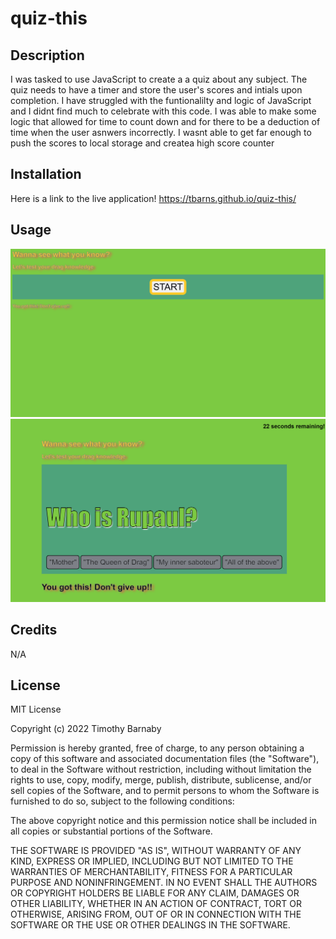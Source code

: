 # quiz-this


## Description
I was tasked to use JavaScript to create a a quiz about any subject. The quiz needs to have a timer and store the user's scores and intials upon completion.
I have struggled with the funtionalilty and logic of JavaScript and I didnt find much to celebrate with this code. I was able to make some logic that allowed for time to count down and for there to be a deduction of time when the user asnwers incorrectly.  I wasnt able to get far enough to push the scores to local storage and createa high score counter

## Installation 
Here is a link to the live application!
https://tbarns.github.io/quiz-this/

## Usage 
<img src="Screenshot_1.png" alt="screenshot of live website">

<img src="Screenshot_2.png" alt="screenshot of live website">



## Credits
N/A
## License

MIT License

Copyright (c) 2022 Timothy Barnaby

Permission is hereby granted, free of charge, to any person obtaining a copy
of this software and associated documentation files (the "Software"), to deal
in the Software without restriction, including without limitation the rights
to use, copy, modify, merge, publish, distribute, sublicense, and/or sell
copies of the Software, and to permit persons to whom the Software is
furnished to do so, subject to the following conditions:

The above copyright notice and this permission notice shall be included in all
copies or substantial portions of the Software.

THE SOFTWARE IS PROVIDED "AS IS", WITHOUT WARRANTY OF ANY KIND, EXPRESS OR
IMPLIED, INCLUDING BUT NOT LIMITED TO THE WARRANTIES OF MERCHANTABILITY,
FITNESS FOR A PARTICULAR PURPOSE AND NONINFRINGEMENT. IN NO EVENT SHALL THE
AUTHORS OR COPYRIGHT HOLDERS BE LIABLE FOR ANY CLAIM, DAMAGES OR OTHER
LIABILITY, WHETHER IN AN ACTION OF CONTRACT, TORT OR OTHERWISE, ARISING FROM,
OUT OF OR IN CONNECTION WITH THE SOFTWARE OR THE USE OR OTHER DEALINGS IN THE
SOFTWARE.
